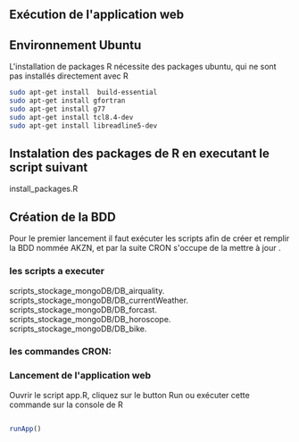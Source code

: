 ## Exécution de l'application web

## Environnement Ubuntu 
L'installation de packages R nécessite des packages ubuntu, qui ne sont pas installés directement avec R

```bash
sudo apt-get install  build-essential
sudo apt-get install gfortran
sudo apt-get install g77
sudo apt-get install tcl8.4-dev
sudo apt-get install libreadline5-dev
```
## Instalation des packages de R en executant le script suivant
install_packages.R

## Création de la BDD
Pour le premier lancement il faut exécuter les scripts afin de créer et remplir la BDD nommée AKZN, et par la suite CRON s'occupe de la mettre à jour .
### les scripts a executer 
scripts_stockage_mongoDB/DB_airquality.\
scripts_stockage_mongoDB/DB_currentWeather.\
scripts_stockage_mongoDB/DB_forcast.\
scripts_stockage_mongoDB/DB_horoscope.\
scripts_stockage_mongoDB/DB_bike.
### les commandes CRON:


### Lancement de l'application web 
Ouvrir le script app.R, cliquez sur le button Run ou exécuter cette commande sur la console de R
```R

runApp()

```
